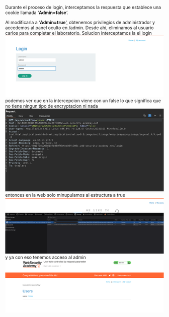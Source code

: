 Durante el proceso de login, interceptamos la respuesta que establece una cookie llamada ‘**Admin=false**‘.

Al modificarla a ‘**Admin=true**‘, obtenemos privilegios de administrador y accedemos al panel oculto en /admin. Desde ahí, eliminamos al usuario carlos para completar el laboratorio.
Solucion
interceptamos la el login
![Pasted_image_20250815172855.png](Imagenes/Pasted_image_20250815172855.png)podemos ver que en la intercepcion viene con un false lo que significa que no tiene ningun tipo de encryptacion ni nada
![Pasted_image_20250815173054.png](Imagenes/Pasted_image_20250815173054.png)
entonces en la web solo minupulamos al estructura a true
![Pasted_image_20250815175616.png](Imagenes/Pasted_image_20250815175616.png)
y ya con eso tenemos acceso al admin
![Pasted_image_20250815175658.png](Imagenes/Pasted_image_20250815175658.png)
